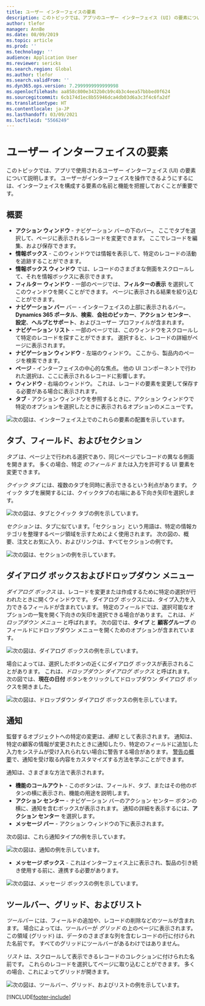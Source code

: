 ```yaml
---
title: ユーザー インターフェイスの要素
description: このトピックでは、アプリのユーザー インターフェイス (UI) の要素について説明します。
author: tlefor
manager: AnnBe
ms.date: 08/09/2019
ms.topic: article
ms.prod: ''
ms.technology: ''
audience: Application User
ms.reviewer: sericks
ms.search.region: Global
ms.author: tlefor
ms.search.validFrom: ''
ms.dyn365.ops.version: 7.2999999999999998
ms.openlocfilehash: aa858c800e3432b0cb9c4b3c4eea57bbbed0f624
ms.sourcegitcommit: 6cb174d1ec8b55946dca4db03d6a3c3f4c6fa2df
ms.translationtype: HT
ms.contentlocale: ja-JP
ms.lasthandoff: 03/09/2021
ms.locfileid: "5566249"
---
```

# <a name="user-interface-elements"></a>ユーザー インターフェイスの要素

このトピックでは、アプリで使用されるユーザー インターフェイス (UI) の要素について説明します。 ユーザーがインターフェイスを操作できるようにするには、インターフェイスを構成する要素の名前と機能を把握しておくことが重要です。

## <a name="overview"></a>概要

- **アクション ウィンドウ** - ナビゲーション バーの下のバー。 ここでタブを選択して、ページに表示されるレコードを変更できます。 ここでレコードを編集、および保存できます。  
- **情報ボックス** - このウィンドウでは情報を表示して、特定のレコードの活動を追跡することができます。  
- **情報ボックス ウィンドウ** では、レコードのさまざまな側面をスクロールして、それを情報ボックスに表示できます。  
- **フィルター ウィンドウ** - 一部のページでは、**フィルターの表示** を選択してこのウィンドウを開くことができます。 ページに表示される結果を絞り込むことができます。  
- **ナビゲーション バー** バー - インターフェイスの上部に表示されるバー。 **Dynamics 365 ポータル**、**検索**、**会社のピッカー**、**アクション センター**、**設定**、**ヘルプとサポート**、およびユーザー プロファイルが含まれます。  
- **ナビゲーション リスト** - 一部のページでは、このウィンドウをスクロールして特定のレコードを探すことができます。 選択すると、レコードの詳細がページに表示されます。  
- **ナビゲーション ウィンドウ** - 左端のウィンドウ。 ここから、製品内のページを検索できます。  
- **ページ** - インターフェイスの中心的な焦点。 他の UI コンポーネントで行われた選択は、ここに表示されるレコードに影響します。  
- **ウィンドウ** - 右端のウィンドウ。 これは、レコードの要素を変更して保存する必要がある場合に表示されます。  
- **タブ** - アクション ウィンドウを参照するときに、アクション ウィンドウで特定のオプションを選択したときに表示されるオプションのメニューです。  

![次の図は、インターフェイス上でのこれらの要素の配置を示しています。](media/user-interface-01.png)

## <a name="tabs-fields-and-sections"></a>タブ、フィールド、およびセクション

*タブ* は、ページ上で行われる選択であり、同じページでレコードの異なる側面を開きます。 多くの場合、特定 *のフィールド* または入力を許可する UI 要素を変更できます。 

*クイック タブ* には、複数のタブを同時に表示できるという利点があります。 クイック タブを展開するには、クイックタブの右端にある下向き矢印を選択します。

![次の図は、タブとクイック タブの例を示しています。](media/user-interface-02.png)

*セクション* は、タブに似ています。「セクション」という用語は、特定の情報カテゴリを整理するページ領域を示すためによく使用されます。 次の図の、概要、注文とお気に入り、およびリンクは、すべてセクションの例です。

![次の図は、セクションの例を示しています。](media/user-interface-03.png)

## <a name="dialog-boxes-and-drop-down-menus"></a>ダイアログ ボックスおよびドロップダウン メニュー

*ダイアログ ボックス* は、レコードを変更または作成するために特定の選択が行われたときに開くウィンドウです。 ダイアログ ボックスには、タイプ入力を入力できるフィールドが含まれています。 特定のフィールドでは、選択可能なオプションの一覧を開く下向きの矢印を選択できる場合があります。 これは、*ドロップダウン メニュー* と呼ばれます。 次の図では、**タイプ** と **顧客グループ** のフィールドにドロップダウン メニューを開くためのオプションが含まれています。

![次の図は、ダイアログ ボックスの例を示しています。](media/user-interface-04.png)

場合によっては、選択したボタンの近くにダイアログ ボックスが表示されることがあります。 これは、*ドロップダウン ダイアログ ボックス* と呼ばれます。 次の図では、**現在の日付** ボタンをクリックしてドロップダウン ダイアログ ボックスを開きました。

![次の図は、ドロップダウン ダイアログ ボックスの例を示しています。](media/user-interface-05.png)

## <a name="notifications"></a>通知

監督するオブジェクトへの特定の変更は、*通知* として表示されます。 通知は、特定の顧客の情報が変更されたときに通知したり、特定のフィールドに追加した入力をシステムが受け入れられない場合に警告する場合があります。 [警告の概要](../get-started/alerts-overview.md)で、通知を受け取る内容をカスタマイズする方法を学ぶことができます。

通知は、さまざまな方法で表示されます。
- **機能のコールアウト** - このボタンは、フィールド、タブ、またはその他のボタンの横に表示され、機能の用途を説明します。 
- **アクション センター** - ナビゲーション バーのアクション センター ボタンの横に、通知を含むボックスが表示されます。 通知の詳細を表示するには、**アクション センター** を選択します。  
- **メッセージ バー** - アクション ウィンドウの下に表示されます。  

次の図は、これら通知タイプの例を示しています。

![次の図は、通知の例を示しています。](media/user-interface-06.png)

- **メッセージ ボックス** - これはインターフェイス上に表示され、製品の引き続き使用する前に、連携する必要があります。  

![次の図は、メッセージ ボックスの例を示しています。](media/user-interface-07.png)

## <a name="toolbars-grids-and-lists"></a>ツールバー、グリッド、およびリスト

*ツールバー* には、フィールドの追加や、レコードの削除などのツールが含まれます。 場合によっては、ツールバーが *グリッド* の上のページに表示されます。 この領域 (グリッド) は、データのさまざまな列を含むレコードの行に付けられた名前です。 すべてのグリッドにツールバーがあるわけではありません。

*リスト* は、スクロールして表示できるレコードのコレクションに付けられた名前です。 これらのレコードを選択してページに取り込むことができます。 多くの場合、これによってグリッドが開きます。

![次の図は、ツールバー、グリッド、およびリストの例を示しています。](media/user-interface-08.png)


[!INCLUDE[footer-include](../../../includes/footer-banner.md)]